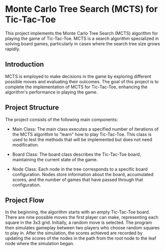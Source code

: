 # Monte Carlo Tree Search (MCTS) for Tic-Tac-Toe

This project implements the Monte Carlo Tree Search (MCTS) algorithm for playing the game of Tic-Tac-Toe. MCTS is a search algorithm specialized in solving board games, particularly in cases where the search tree size grows rapidly.

## Introduction

MCTS is employed to make decisions in the game by exploring different possible moves and evaluating their outcomes. The goal of this project is to complete the implementation of MCTS for Tic-Tac-Toe, enhancing the algorithm's performance in playing the game.

## Project Structure

The project consists of the following main components:

- Main Class: The main class executes a specified number of iterations of the MCTS algorithm to "learn" how to play Tic-Tac-Toe. This class is used to test the methods that will be implemented but does not need modification.

- Board Class: The board class describes the Tic-Tac-Toe board, maintaining the current state of the game.

- Node Class: Each node in the tree corresponds to a specific board configuration. Nodes store information about the board, accumulated scores, and the number of games that have passed through that configuration.

## Project Flow

In the beginning, the algorithm starts with an empty Tic-Tac-Toe board. There are nine possible moves the first player can make, representing each square in the 3x3 grid. Initially, a random move is selected. The program then simulates gameplay between two players who choose random squares to play in. After the simulation, the scores achieved are recorded by updating the scores of the nodes in the path from the root node to the leaf node where the simulation began.

